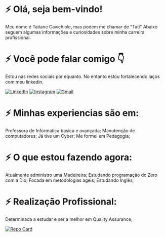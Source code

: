 # ⚡ Olá, seja bem-vindo!

Meu nome é Tatiane Cavichiole, mas podem me chamar de "Tati"
Abaixo seguem algumas informações e curiosidades sobre minha carreira profissional.

# ⚡ Você pode falar comigo 👇
Estou nas redes sociais por equanto. No entanto estou fortalecendo laços com meu linkedin.

[![LinkedIn](https://img.shields.io/badge/LinkedIn-0077B5?style=for-the-badge&logo=linkedin&logoColor=white)](https://www.linkedin.com/in/tatiane-cavichiole-1ab8b329b/)
[![Instagram](https://img.shields.io/badge/Instagram-0077B5?style=for-the-badge&logo=instagram&logoColor=white)](https://www.instagram.com/tatiane_cavichiole)
[![Gmail](https://img.shields.io/badge/Gmail-0077B5?style=for-the-badge&logo=gmail&logoColor=red)](mailto:tatianecavichiole@gmail.com)
# ⚡ Minhas experiencias são em:
Professora de Informatica basica e avançada;
Manutenção de computadores;
Já tive um Cyber;
Me formei em Pedagogia;

# ⚡ O que estou fazendo agora:
Atualmente administro uma Madeireira;
Estudando programação do Zero com a Dio;
Focada em metodologias ageis;
Estudando Inglês;


# ⚡ Realização Profissional:
Determinada a estudar e ser a melhor em Quality Assurance;

[![Repo Card](https://github-readme-stats.vercel.app/api/pin/?username=TatiCavichiole&repo=dio-lab-open-source&bg_color=000&border_color=30A3DC&show_icons=true&icon_color=30A3DC&title_color=E94D5F&text_color=FFF)](https://github.com/TatiCavichiole/dio-lab-open-source)